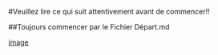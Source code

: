 #Veuillez lire ce qui suit attentivement avant de commencer!!   

##Toujours commencer par le Fichier Départ.md   

[image](Ruslgihsgdml.jpg)